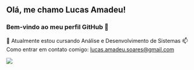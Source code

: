 ## Olá, me chamo Lucas Amadeu!
### Bem-vindo ao meu perfil GitHub 👋

🔭 Atualmente estou cursando Análise e Desenvolvimento de Sistemas
📫 Como entrar em contato comigo: lucas.amadeu.soares@gmail.com

<img src="https://cdn.jsdelivr.net/gh/devicons/devicon/icons/css3/css3-original-wordmark.svg" />

<!--
**lucasamadeuu/lucasamadeuu** is a ✨ _special_ ✨ repository because its `README.md` (this file) appears on your GitHub profile.

Here are some ideas to get you started:

- 🔭 I’m currently working on ...
- 🌱 I’m currently learning ...
- 👯 I’m looking to collaborate on ...
- 🤔 I’m looking for help with ...
- 💬 Ask me about ...
- 📫 How to reach me: ...
- 😄 Pronouns: ...
- ⚡ Fun fact: ...
-->
